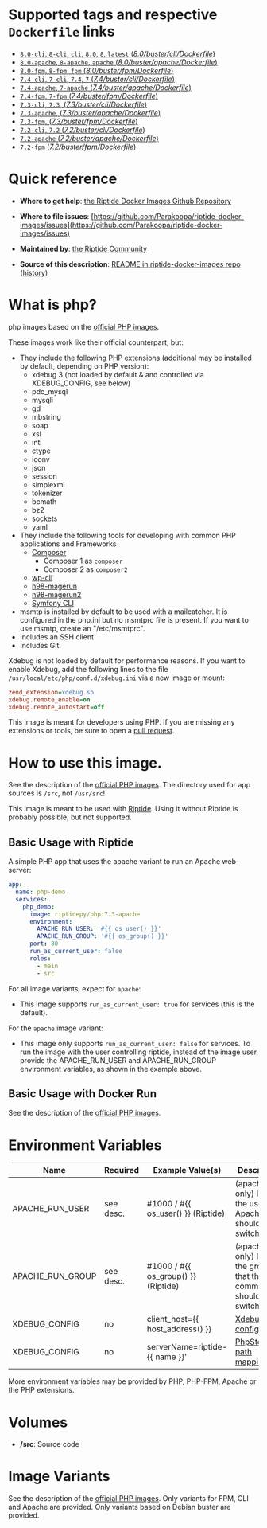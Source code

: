 # Supported tags and respective `Dockerfile` links

-	[`8.0-cli`, `8-cli`, `cli`, `8.0`, `8`, `latest` (*8.0/buster/cli/Dockerfile*)](https://github.com/Parakoopa/riptide-docker-images/tree/master/php/8.0/buster/cli/Dockerfile)
-	[`8.0-apache`, `8-apache`, `apache` (*8.0/buster/apache/Dockerfile*)](https://github.com/Parakoopa/riptide-docker-images/tree/master/php/8.0/buster/apache/Dockerfile)
-	[`8.0-fpm`, `8-fpm`, `fpm` (*8.0/buster/fpm/Dockerfile*)](https://github.com/Parakoopa/riptide-docker-images/tree/master/php/8.0/buster/fpm/Dockerfile)
-	[`7.4-cli`, `7-cli`, `7.4`, `7` (*7.4/buster/cli/Dockerfile*)](https://github.com/Parakoopa/riptide-docker-images/tree/master/php/7.4/buster/cli/Dockerfile)
-	[`7.4-apache`, `7-apache` (*7.4/buster/apache/Dockerfile*)](https://github.com/Parakoopa/riptide-docker-images/tree/master/php/7.4/buster/apache/Dockerfile)
-	[`7.4-fpm`, `7-fpm` (*7.4/buster/fpm/Dockerfile*)](https://github.com/Parakoopa/riptide-docker-images/tree/master/php/7.4/buster/fpm/Dockerfile)
-	[`7.3-cli`, `7.3`, (*7.3/buster/cli/Dockerfile*)](https://github.com/Parakoopa/riptide-docker-images/tree/master/php/7.3/buster/cli/Dockerfile)
-	[`7.3-apache`, (*7.3/buster/apache/Dockerfile*)](https://github.com/Parakoopa/riptide-docker-images/tree/master/php/7.3/buster/apache/Dockerfile)
-	[`7.3-fpm`, (*7.3/buster/fpm/Dockerfile*)](https://github.com/Parakoopa/riptide-docker-images/tree/master/php/7.3/buster/fpm/Dockerfile)
-	[`7.2-cli`, `7.2` (*7.2/buster/cli/Dockerfile*)](https://github.com/Parakoopa/riptide-docker-images/tree/master/php/7.2/buster/cli/Dockerfile)
-	[`7.2-apache` (*7.2/buster/apache/Dockerfile*)](https://github.com/Parakoopa/riptide-docker-images/tree/master/php/7.2/buster/apache/Dockerfile)
-	[`7.2-fpm` (*7.2/buster/fpm/Dockerfile*)](https://github.com/Parakoopa/riptide-docker-images/tree/master/php/7.2/buster/fpm/Dockerfile)

# Quick reference

-	**Where to get help**:
	[the Riptide Docker Images Github Repository](https://github.com/Parakoopa/riptide-docker-images)

-	**Where to file issues**:
	[https://github.com/Parakoopa/riptide-docker-images/issues](https://github.com/Parakoopa/riptide-docker-images/issues)

-	**Maintained by**:
	[the Riptide Community](https://github.com/Parakoopa/riptide-docker-images)

-	**Source of this description**:
	[README in riptide-docker-images repo](https://github.com/Parakoopa/riptide-docker-images/tree/master/php) ([history](https://github.com/Parakoopa/riptide-docker-images/tree/master/php))

# What is php?

php images based on the [official PHP images](https://hub.docker.com/_/php).

These images work like their official counterpart, but:

- They include the following PHP extensions (additional may be installed by default, depending on PHP version):
  - xdebug 3 (not loaded by default & and controlled via XDEBUG_CONFIG, see below)
  - pdo_mysql
  - mysqli
  - gd
  - mbstring
  - soap
  - xsl
  - intl
  - ctype
  - iconv
  - json
  - session
  - simplexml
  - tokenizer
  - bcmath
  - bz2
  - sockets
  - yaml
- They include the following tools for developing with common PHP applications and Frameworks
  - [Composer](https://getcomposer.org/)
    - Composer 1 as `composer`
    - Composer 2 as `composer2`
  - [wp-cli](https://wp-cli.org/)
  - [n98-magerun](https://github.com/netz98/n98-magerun)
  - [n98-magerun2](https://github.com/netz98/n98-magerun2)
  - [Symfony CLI](https://symfony.com/)
- msmtp is installed by default to be used with a mailcatcher. It is configured in the php.ini but no msmtprc
  file is present. If you want to use msmtp, create an "/etc/msmtprc".
- Includes an SSH client
- Includes Git

Xdebug is not loaded by default for performance reasons. If you want
to enable Xdebug, add the following lines to the file ``/usr/local/etc/php/conf.d/xdebug.ini`` via a new image or mount:
```ini
zend_extension=xdebug.so
xdebug.remote_enable=on
xdebug.remote_autostart=off
```


This image is meant for developers using PHP. If you are missing any extensions
or tools, be sure to open a [pull request](https://github.com/Parakoopa/riptide-docker-images/pulls).

# How to use this image.

See the description of the [official PHP images](https://hub.docker.com/_/php). 
The directory used for app sources is `/src`, not `/usr/src`!

This image is meant to be used with [Riptide](https://github.com/Parakoopa/riptide-cli). 
Using it without Riptide is probably possible, but not supported.

## Basic Usage with Riptide

A simple PHP app that uses the apache variant to run an Apache web-server: 

```yaml
app:
  name: php-demo
  services:
    php_demo:
      image: riptidepy/php:7.3-apache
      environment:
        APACHE_RUN_USER: '#{{ os_user() }}'
        APACHE_RUN_GROUP: '#{{ os_group() }}'
      port: 80
      run_as_current_user: false
      roles:
        - main
        - src
```

For all image variants, expect for `apache`:

- This image supports ``run_as_current_user: true`` for services (this is the default).

For the `apache` image variant:

- This image only supports ``run_as_current_user: false`` for services.
  To run the image with the user controlling riptide, instead of the image user, provide the APACHE_RUN_USER and APACHE_RUN_GROUP environment variables,
  as shown in the example above.

## Basic Usage with Docker Run

See the description of the [official PHP images](https://hub.docker.com/_/php).

# Environment Variables
 
| Name            | Required | Example Value(s)                    | Description                                                         |
|-----------------|----------|-------------------------------------|---------------------------------------------------------------------|
| APACHE_RUN_USER | see desc.| #1000 / #{{ os_user() }} (Riptide)  | (apache only) ID of the user that Apache should switch to           |   
| APACHE_RUN_GROUP| see desc.| #1000 / #{{ os_group() }} (Riptide) | (apache only) ID of the group that the main command should switch to|
| XDEBUG_CONFIG   | no       | client_host={{ host_address() }}    | [Xdebug configuration](https://xdebug.org/docs/remote)              |
| XDEBUG_CONFIG   | no       | serverName=riptide-{{ name }}'      | [PhpStorm path mapping key](https://blog.jetbrains.com/phpstorm/2012/03/new-in-4-0-easier-debugging-of-remote-php-command-line-scripts/)|

More environment variables may be provided by PHP, PHP-FPM, Apache or the PHP extensions.

# Volumes
 
- **/src**: Source code

# Image Variants

See the description of the [official PHP images](https://hub.docker.com/_/php). Only
variants for FPM, CLI and Apache are provided. Only variants based on Debian buster are provided.
